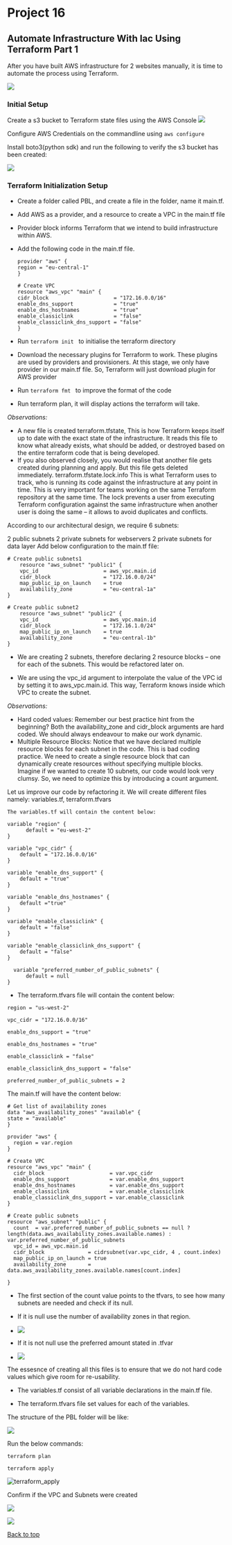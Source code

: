 # Project 16

## Automate Infrastructure With Iac Using Terraform Part 1

After you have built AWS infrastructure for 2 websites manually, it is time to automate the process using Terraform.



![](./screenshots/tooling_project_16.png)

### Initial Setup

Create a s3 bucket to Terraform state files using the AWS Console
![](./screenshots/s3_bucket.png)

Configure AWS Credentials on the commandline using ```aws configure```

Install boto3(python sdk) and run the following to verify the s3 bucket has been created:

![](./screenshots/boto3_test.png)



### Terraform Initialization Setup
- Create a folder called PBL, and create a file in the folder, name it main.tf.

- Add AWS as a provider, and a resource to create a VPC in the main.tf file

- Provider block informs Terraform that we intend to build infrastructure within AWS.

- Add the following code in the main.tf file.

  ```
  provider "aws" {
  region = "eu-central-1"
  }

  # Create VPC
  resource "aws_vpc" "main" {
  cidr_block                     = "172.16.0.0/16"
  enable_dns_support             = "true"
  enable_dns_hostnames           = "true"
  enable_classiclink             = "false"
  enable_classiclink_dns_support = "false"
  }
  ```

- Run ```terraform init ``` to initialise the terraform directory

- Download the necessary plugins for Terraform to work. These plugins are used by providers and provisioners. At this stage, we only have provider in our main.tf file. So, Terraform will just download plugin for AWS provider

- Run ```terraform fmt ```  to improve the format of the code

- Run terraform plan, it will display actions the terraform will take.

*Observations:*

- A new file is created terraform.tfstate, This is how Terraform keeps itself up to date with the exact state of the infrastructure. It reads this file to know what already exists, what should be added, or destroyed based on the entire terraform code that is being developed.
- If you also observed closely, you would realise that another file gets created during planning and apply. But this file gets deleted immediately. terraform.tfstate.lock.info This is what Terraform uses to track, who is running its code against the infrastructure at any point in time. This is very important for teams working on the same Terraform repository at the same time. The lock prevents a user from executing Terraform configuration against the same infrastructure when another user is doing the same – it allows to avoid duplicates and conflicts.

According to our architectural design, we require 6 subnets:

2 public subnets
2 private subnets for webservers
2 private subnets for data layer
Add below configuration to the main.tf file:

```
# Create public subnets1
    resource "aws_subnet" "public1" {
    vpc_id                     = aws_vpc.main.id
    cidr_block                 = "172.16.0.0/24"
    map_public_ip_on_launch    = true
    availability_zone          = "eu-central-1a"
}

# Create public subnet2
    resource "aws_subnet" "public2" {
    vpc_id                     = aws_vpc.main.id
    cidr_block                 = "172.16.1.0/24"
    map_public_ip_on_launch    = true
    availability_zone          = "eu-central-1b"
}

```

- We are creating 2 subnets, therefore declaring 2 resource blocks – one for each of the subnets. This would be refactored later on.

- We are using the vpc_id argument to interpolate the value of the VPC id by setting it to aws_vpc.main.id. This way, Terraform knows inside which VPC to create the subnet.

*Observations:*

- Hard coded values: Remember our best practice hint from the beginning? Both the availability_zone and cidr_block arguments are hard coded. We should always endeavour to make our work dynamic.
- Multiple Resource Blocks: Notice that we have declared multiple resource blocks for each subnet in the code. This is bad coding practice. We need to create a single resource block that can dynamically create resources without specifying multiple blocks. Imagine if we wanted to create 10 subnets, our code would look very clumsy. So, we need to optimize this by introducing a count argument.


Let us improve our code by refactoring it. We will create different files namely: variables.tf, terraform.tfvars

```
The variables.tf will contain the content below:

variable "region" {
      default = "eu-west-2"
}

variable "vpc_cidr" {
    default = "172.16.0.0/16"
}

variable "enable_dns_support" {
    default = "true"
}

variable "enable_dns_hostnames" {
    default ="true" 
}

variable "enable_classiclink" {
    default = "false"
}

variable "enable_classiclink_dns_support" {
    default = "false"
}

  variable "preferred_number_of_public_subnets" {
      default = null
}
```

- The terraform.tfvars file will contain the content below:

```
region = "us-west-2"

vpc_cidr = "172.16.0.0/16" 

enable_dns_support = "true" 

enable_dns_hostnames = "true"  

enable_classiclink = "false" 

enable_classiclink_dns_support = "false" 

preferred_number_of_public_subnets = 2
```

The main.tf will have the content below:

```
# Get list of availability zones
data "aws_availability_zones" "available" {
state = "available"
}

provider "aws" {
  region = var.region
}

# Create VPC
resource "aws_vpc" "main" {
  cidr_block                     = var.vpc_cidr
  enable_dns_support             = var.enable_dns_support
  enable_dns_hostnames           = var.enable_dns_support
  enable_classiclink             = var.enable_classiclink
  enable_classiclink_dns_support = var.enable_classiclink
}

# Create public subnets
resource "aws_subnet" "public" {
  count  = var.preferred_number_of_public_subnets == null ? length(data.aws_availability_zones.available.names) : var.preferred_number_of_public_subnets   
  vpc_id = aws_vpc.main.id
  cidr_block              = cidrsubnet(var.vpc_cidr, 4 , count.index)
  map_public_ip_on_launch = true
  availability_zone       = data.aws_availability_zones.available.names[count.index]

}
```

- The first section of the count value points to the tfvars, to see how many subnets are needed and check if its null. 

- If it is null use the number of availability zones in that region.
- ![](./screenshots/variable_subnet_null.png)

- If it is not null use the preferred amount stated in .tfvar
- ![](./screenshots/variable_subnet_2.png)


The essesnce of creating all this files is to ensure that we do not hard code values which give room for re-usability.

- The variables.tf consist of all variable declarations in the main.tf file.

- The terraform.tfvars file set values for each of the variables.


The structure of the PBL folder will be like:


![](./screenshots/terraform_directory.png)

Run the below commands:

```
terraform plan 

terraform apply
```
![terraform_apply](./screenshots/terraform_apply.png)

 Confirm if the VPC and Subnets were created

![](./screenshots/vpc.png)


![](./screenshots/subnets.png)



[Back to top](#)